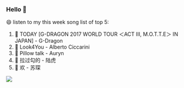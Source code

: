 

### Hello 👋

😄 listen to my this week song list of top 5:

1. 🎵 TODAY [G-DRAGON 2017 WORLD TOUR ＜ACT III, M.O.T.T.E＞ IN JAPAN] - G-Dragon
2. 🎵 Look4You - Alberto Ciccarini
3. 🎵 Pillow talk - Auryn
4. 🎵 拉过勾的 - 陆虎
5. 🎵 欢 - 苏琛

<img align="left"  src="https://github-readme-stats.vercel.app/api?username=370966584&show_icons=true&theme=radical" />